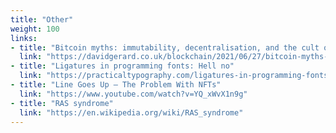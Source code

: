 ```yaml
---
title: "Other"
weight: 100
links:
- title: "Bitcoin myths: immutability, decentralisation, and the cult of “21 million”"
  link: "https://davidgerard.co.uk/blockchain/2021/06/27/bitcoin-myths-immutability-decentralisation-and-the-cult-of-21-million/"
- title: "Ligatures in programming fonts: Hell no"
  link: "https://practicaltypography.com/ligatures-in-programming-fonts-hell-no.html"
- title: "Line Goes Up – The Problem With NFTs"
  link: "https://www.youtube.com/watch?v=YQ_xWvX1n9g"
- title: "RAS syndrome"
  link: "https://en.wikipedia.org/wiki/RAS_syndrome"
---
```


